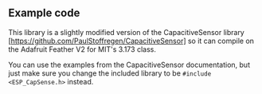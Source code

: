 ## Example code
This library is a slightly modified version of the CapacitiveSensor library [https://github.com/PaulStoffregen/CapacitiveSensor] so it can compile on the Adafruit Feather V2 for MIT's 3.173 class.

You can use the examples from the CapacitiveSensor documentation, but just make sure you change the included library to be ```#include <ESP_CapSense.h>``` instead.
